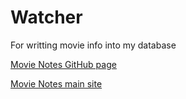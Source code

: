 # Watcher 
For writting movie info into my database

[Movie Notes GitHub page](https://github.com/Corgieater/merelyasite)

[Movie Notes main site](https://merelyasite.xyz/)
